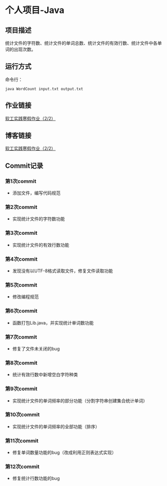 # 个人项目-Java

## 项目描述

统计文件的字符数、统计文件的单词总数、统计文件的有效行数、统计文件中各单词的出现次数。

## 运行方式

命令行：

```
java WordCount input.txt output.txt
```

## 作业链接

[软工实践寒假作业（2/2）](https://edu.cnblogs.com/campus/fzu/FZUSESPR21/homework/11672)

## 博客链接

[软工实践寒假作业（2/2）](https://www.cnblogs.com/hkr-blog/p/14427444.html)

## Commit记录

### 第1次commit

- 添加文件，编写代码规范

### 第2次commit

- 实现统计文件的字符数功能

### 第3次commit

- 实现统计文件的有效行数功能

### 第4次commit

- 发现没有以UTF-8格式读取文件，修复文件读取功能

### 第5次commit

- 修改编程规范

### 第6次commit

- 函数打包Lib.java，并实现统计单词数功能

### 第7次commit

- 修复了文件未关闭的bug

### 第8次commit

- 统计有效行数中新增空白字符种类

### 第9次commit

- 实现统计文件的单词频率的部分功能（分割字符串创建集合统计单词）

### 第10次commit

- 实现统计文件的单词频率的全部功能（排序）

### 第11次commit

- 修复单词数量功能的bug（改成利用正则表达式实现）

### 第12次commit

- 修复统计行数功能的bug
